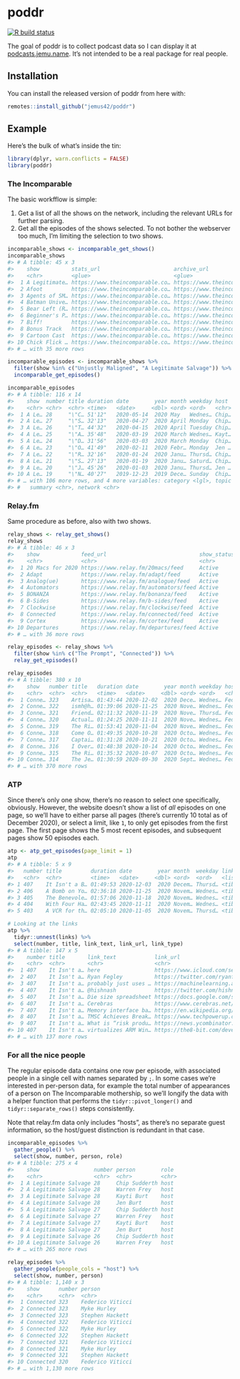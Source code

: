 
<!-- README.md is generated from README.Rmd. Please edit that file -->

# poddr

<!-- badges: start -->

[![R build
status](https://github.com/jemus42/poddr/workflows/R-CMD-check/badge.svg)](https://github.com/jemus42/poddr/actions)
<!-- badges: end -->

The goal of poddr is to collect podcast data so I can display it at
[podcasts.jemu.name](https://podcasts.jemu.name/). It’s not intended to
be a real package for real people.

## Installation

You can install the released version of poddr from here with:

``` r
remotes::install_github("jemus42/poddr")
```

## Example

Here’s the bulk of what’s inside the tin:

``` r
library(dplyr, warn.conflicts = FALSE)
library(poddr)
```

### The Incomparable

The basic workfflow is simple:

1.  Get a list of all the shows on the network, including the relevant
    URLs for further parsing.
2.  Get all the episodes of the shows selected. To not bother the
    webserver too much, I’m limiting the selection to two shows.

``` r
incomparable_shows <- incomparable_get_shows()
incomparable_shows
#> # A tibble: 45 x 3
#>    show          stats_url                       archive_url                    
#>    <chr>         <glue>                          <glue>                         
#>  1 A Legitimate… https://www.theincomparable.co… https://www.theincomparable.co…
#>  2 Afoot         https://www.theincomparable.co… https://www.theincomparable.co…
#>  3 Agents of SM… https://www.theincomparable.co… https://www.theincomparable.co…
#>  4 Batman Unive… https://www.theincomparable.co… https://www.theincomparable.co…
#>  5 Bear Left (R… https://www.theincomparable.co… https://www.theincomparable.co…
#>  6 Beginner's P… https://www.theincomparable.co… https://www.theincomparable.co…
#>  7 Biff!         https://www.theincomparable.co… https://www.theincomparable.co…
#>  8 Bonus Track   https://www.theincomparable.co… https://www.theincomparable.co…
#>  9 Cartoon Cast  https://www.theincomparable.co… https://www.theincomparable.co…
#> 10 Chick Flick … https://www.theincomparable.co… https://www.theincomparable.co…
#> # … with 35 more rows

incomparable_episodes <- incomparable_shows %>%
  filter(show %in% c("Unjustly Maligned", "A Legitimate Salvage")) %>%
  incomparable_get_episodes()

incomparable_episodes
#> # A tibble: 116 x 14
#>    show  number title duration date        year month weekday host  guest
#>    <chr> <chr>  <chr> <time>   <date>     <dbl> <ord> <ord>   <chr> <chr>
#>  1 A Le… 28     "\"C… 51'12"   2020-05-14  2020 May   Wednes… Chip… <NA> 
#>  2 A Le… 27     "\"S… 32'13"   2020-04-27  2020 April Monday  Chip… <NA> 
#>  3 A Le… 26     "\"T… 44'32"   2020-04-15  2020 April Tuesday Chip… <NA> 
#>  4 A Le… 25     "\"A… 35'48"   2020-03-19  2020 March Wednes… Kayt… <NA> 
#>  5 A Le… 24     "\"D… 31'56"   2020-03-03  2020 March Monday  Chip… <NA> 
#>  6 A Le… 23     "\"O… 41'49"   2020-02-11  2020 Febr… Monday  Jen … <NA> 
#>  7 A Le… 22     "\"R… 32'16"   2020-01-24  2020 Janu… Thursd… Chip… <NA> 
#>  8 A Le… 21     "\"S… 27'13"   2020-01-19  2020 Janu… Saturd… Chip… <NA> 
#>  9 A Le… 20     "\"J… 45'26"   2020-01-03  2020 Janu… Thursd… Jen … <NA> 
#> 10 A Le… 19     "\"N… 40'27"   2019-12-23  2019 Dece… Sunday  Chip… <NA> 
#> # … with 106 more rows, and 4 more variables: category <lgl>, topic <chr>,
#> #   summary <chr>, network <chr>
```

### Relay.fm

Same procedure as before, also with two shows.

``` r
relay_shows <- relay_get_shows()
relay_shows
#> # A tibble: 46 x 3
#>    show             feed_url                             show_status
#>    <chr>            <chr>                                <chr>      
#>  1 20 Macs for 2020 https://www.relay.fm/20macs/feed     Active     
#>  2 Adapt            https://www.relay.fm/adapt/feed      Active     
#>  3 Analog(ue)       https://www.relay.fm/analogue/feed   Active     
#>  4 Automators       https://www.relay.fm/automators/feed Active     
#>  5 BONANZA          https://www.relay.fm/bonanza/feed    Active     
#>  6 B-Sides          https://www.relay.fm/b-sides/feed    Active     
#>  7 Clockwise        https://www.relay.fm/clockwise/feed  Active     
#>  8 Connected        https://www.relay.fm/connected/feed  Active     
#>  9 Cortex           https://www.relay.fm/cortex/feed     Active     
#> 10 Departures       https://www.relay.fm/departures/feed Active     
#> # … with 36 more rows

relay_episodes <- relay_shows %>%
  filter(show %in% c("The Prompt", "Connected")) %>%
  relay_get_episodes()

relay_episodes
#> # A tibble: 380 x 10
#>    show   number title   duration date        year month weekday host    network
#>    <chr>  <chr>  <chr>   <time>   <date>     <dbl> <ord> <ord>   <chr>   <chr>  
#>  1 Conne… 323    Artisa… 01:43:44 2020-12-02  2020 Dece… Wednes… Federi… relay.…
#>  2 Conne… 322    ismh@h… 01:39:06 2020-11-25  2020 Nove… Wednes… Federi… relay.…
#>  3 Conne… 321    Friend… 02:11:32 2020-11-19  2020 Nove… Thursd… Federi… relay.…
#>  4 Conne… 320    Actual… 01:24:25 2020-11-11  2020 Nove… Wednes… Federi… relay.…
#>  5 Conne… 319    The Ri… 01:53:41 2020-11-04  2020 Nove… Wednes… Federi… relay.…
#>  6 Conne… 318    Come O… 01:49:35 2020-10-28  2020 Octo… Wednes… Federi… relay.…
#>  7 Conne… 317    Captai… 01:31:28 2020-10-21  2020 Octo… Wednes… Federi… relay.…
#>  8 Conne… 316    I Over… 01:48:38 2020-10-14  2020 Octo… Wednes… Federi… relay.…
#>  9 Conne… 315    The Ri… 01:35:32 2020-10-07  2020 Octo… Wednes… Federi… relay.…
#> 10 Conne… 314    The Je… 01:30:59 2020-09-30  2020 Sept… Wednes… Federi… relay.…
#> # … with 370 more rows
```

### ATP

Since there’s only one show, there’s no reason to select one
specifically, obviously. However, the website doesn’t show a list of
*all* episodes on one page, so we’ll have to either parse all pages
(there’s currently 10 total as of December 2020), or select a limit,
like `1`, to only get episodes from the first page. The first page shows
the 5 most recent episodes, and subsequent pages show 50 episodes each.

``` r
atp <- atp_get_episodes(page_limit = 1)
atp
#> # A tibble: 5 x 9
#>   number title         duration date        year month  weekday links    n_links
#>   <chr>  <chr>         <time>   <date>     <dbl> <ord>  <ord>   <list>     <int>
#> 1 407    It Isn't a B… 01:49:53 2020-12-03  2020 Decem… Thursd… <tibble…      24
#> 2 406    A Bomb on Yo… 02:36:18 2020-11-25  2020 Novem… Wednes… <tibble…      32
#> 3 405    The Benevole… 01:57:06 2020-11-18  2020 Novem… Wednes… <tibble…      28
#> 4 404    With Four Ha… 02:43:45 2020-11-11  2020 Novem… Wednes… <tibble…      30
#> 5 403    A VCR for th… 02:05:10 2020-11-05  2020 Novem… Thursd… <tibble…      33

# Looking at the links
atp %>%
  tidyr::unnest(links) %>%
  select(number, title, link_text, link_url, link_type)
#> # A tibble: 147 x 5
#>    number title       link_text            link_url                    link_type
#>    <chr>  <chr>       <chr>                <chr>                       <chr>    
#>  1 407    It Isn't a… here                 https://www.icloud.com/set… Shownotes
#>  2 407    It Isn't a… Ryan Fegley          https://twitter.com/ryanfe… Shownotes
#>  3 407    It Isn't a… probably just uses … https://machinelearning.ap… Shownotes
#>  4 407    It Isn't a… @hishnash            https://twitter.com/hishna… Shownotes
#>  5 407    It Isn't a… Die size spreadsheet https://docs.google.com/sp… Shownotes
#>  6 407    It Isn't a… Cerebras             https://www.cerebras.net/   Shownotes
#>  7 407    It Isn't a… Memory interface ba… https://en.wikipedia.org/w… Shownotes
#>  8 407    It Isn't a… TMSC Achieves Break… https://www.techpowerup.co… Shownotes
#>  9 407    It Isn't a… What is “risk produ… https://news.ycombinator.c… Shownotes
#> 10 407    It Isn't a… virtualizes ARM Win… https://the8-bit.com/devel… Shownotes
#> # … with 137 more rows
```

### For all the nice people

The regular episode data contains one row per episode, with associated
people in a single cell with names separated by `;`. In some cases we’re
interested in per-person data, for example the total number of
appearances of a person on The Incomparable mothership, so we’ll longify
the data with a helper function that performs the
`tidyr::pivot_longer()` and `tidyr::separate_rows()` steps consistently.

Note that relay.fm data only includes “hosts”, as there’s no separate
guest information, so the host/guest distinction is redundant in that
case.

``` r
incomparable_episodes %>%
  gather_people() %>%
  select(show, number, person, role)
#> # A tibble: 275 x 4
#>    show                 number person        role 
#>    <chr>                <chr>  <chr>         <chr>
#>  1 A Legitimate Salvage 28     Chip Sudderth host 
#>  2 A Legitimate Salvage 28     Warren Frey   host 
#>  3 A Legitimate Salvage 28     Kayti Burt    host 
#>  4 A Legitimate Salvage 28     Jen Burt      host 
#>  5 A Legitimate Salvage 27     Chip Sudderth host 
#>  6 A Legitimate Salvage 27     Warren Frey   host 
#>  7 A Legitimate Salvage 27     Kayti Burt    host 
#>  8 A Legitimate Salvage 27     Jen Burt      host 
#>  9 A Legitimate Salvage 26     Chip Sudderth host 
#> 10 A Legitimate Salvage 26     Warren Frey   host 
#> # … with 265 more rows

relay_episodes %>%
  gather_people(people_cols = "host") %>%
  select(show, number, person)
#> # A tibble: 1,140 x 3
#>    show      number person          
#>    <chr>     <chr>  <chr>           
#>  1 Connected 323    Federico Viticci
#>  2 Connected 323    Myke Hurley     
#>  3 Connected 323    Stephen Hackett 
#>  4 Connected 322    Federico Viticci
#>  5 Connected 322    Myke Hurley     
#>  6 Connected 322    Stephen Hackett 
#>  7 Connected 321    Federico Viticci
#>  8 Connected 321    Myke Hurley     
#>  9 Connected 321    Stephen Hackett 
#> 10 Connected 320    Federico Viticci
#> # … with 1,130 more rows
```
